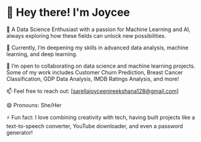 # 👋 Hey there! I'm Joycee

👀 A Data Science Enthusiast with a passion for Machine Learning and AI, always exploring how these fields can unlock new possibilities.

🌱 Currently, I’m deepening my skills in advanced data analysis, machine learning, and deep learning.

💞️ I’m open to collaborating on data science and machine learning projects. Some of my work includes Customer Churn Prediction, Breast Cancer Classification, GDP Data Analysis, IMDB Ratings Analysis, and more!

📫 Feel free to reach out: [sarellajoyceenireekshana128@gmail.com]

😄 Pronouns: She/Her

⚡ Fun fact: I love combining creativity with tech, having built projects like a text-to-speech converter, YouTube downloader, and even a password generator!
<!---
joycee883/joycee883 is a ✨ special ✨ repository because its `README.md` (this file) appears on your GitHub profile.
You can click the Preview link to take a look at your changes.
--->
